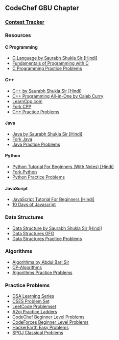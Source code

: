 ## CodeChef GBU Chapter

###  [Contest Tracker](https://clist.by)

### Resources

#### C Programming

* [C Language by Saurabh Shukla Sir [Hindi]](https://www.youtube.com/watch?v=EMEvheCVhMk&list=PL7ersPsTyYt2Q-SqZxTA1D-melSfqBRMW)
* [Fundamentals of Programming with C](https://practice.geeksforgeeks.org/courses/AKTU-First-Year)
* [C Programming Practice Problems](https://www.hackerrank.com/domains/c)

#### C++

* [C++ by Saurabh Shukla Sir [Hindi]](https://www.youtube.com/watch?v=Iuo9PpGE04Y&list=PLLYz8uHU480j37APNXBdPz7YzAi4XlQUF)
* [C++ Programming All-in-One by Caleb Curry](https://www.youtube.com/watch?v=_bYFu9mBnr4)
* [LearnCpp.com](https://www.learncpp.com)
* [Fork CPP](https://practice.geeksforgeeks.org/courses/fork-cpp)
* [C++ Practice Problems](https://www.hackerrank.com/domains/cpp)

#### Java

* [Java by Saurabh Shukla Sir [Hindi]](https://www.youtube.com/watch?v=IsLyduxZ9sc&list=PLX9Zi6XTqOKQ7TdRz0QynGIKuMV9Q2H8E)
* [Fork Java](https://practice.geeksforgeeks.org/courses/fork-java)
* [Java Practice Problems](https://www.hackerrank.com/domains/java)

#### Python

* [Python Tutorial For Beginners (With Notes) [Hindi]](https://www.youtube.com/watch?v=gfDE2a7MKjA)
* [Fork Python](https://practice.geeksforgeeks.org/courses/fork-python)
* [Python Practice Problems](https://www.hackerrank.com/domains/python)

#### JavaScript

* [JavaScript Tutorial For Beginners [Hindi]](https://codewithharry.com/videos/javascript-tutorials-in-hindi-1)
* [10 Days of Javascript](https://www.hackerrank.com/domains/tutorials/10-days-of-javascript)


### Data Structures

* [Data Structure by Saurabh Shukla Sir [Hindi]](https://www.youtube.com/watch?v=5uTQz43k4gg&list=PLsFNQxKNzefJNztGGoQC-59UhSwIaiIW3)
* [Data Structures GFG](https://www.geeksforgeeks.org/data-structures/)
* [Data Structures Practice Problems](https://www.hackerrank.com/domains/data-structures)

### Algorithms

* [Algorithms by Abdul Bari Sir](https://www.youtube.com/playlist?list=PLDN4rrl48XKpZkf03iYFl-O29szjTrs_O)
* [CP-Algorithms](https://cp-algorithms.com/)
* [Algorithms Practice Problems](https://www.hackerrank.com/domains/algorithms)

### Practice Problems

* [DSA Learning Series](https://www.codechef.com/LEARNDSA)
* [CSES Problem Set](https://cses.fi/problemset/)
* [LeetCode Problemset](https://leetcode.com/problemset/all/)
* [A2oj Practice Ladders](https://a2oj.com/ladders)
* [CodeChef Beginner Level Problems](https://www.codechef.com/problems/school?sort_by=Accuracy&sorting_order=desc)
* [CodeForces Beginner Level Problems](https://codeforces.com/problemset?order=BY_RATING_ASC)
* [HackerEarth Easy Problems](https://www.hackerearth.com/practice/problems/?level=easy&limit=20&offset=0)
* [SPOJ Classical Problems](https://www.spoj.com/problems/classical/sort=6)

